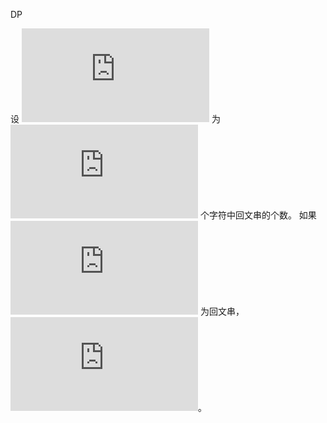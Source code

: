 DP

设 ![dp[i]][3] 为 ![0~i][0~i] 个字符中回文串的个数。 如果 ![str[j+1][i]][1] 为回文串， ![2333][2]。

[0~i]: https://latex.codecogs.com/gif.latex?0%7Ei

[1]: https://latex.codecogs.com/gif.latex?str%5Bj&plus;1%5D%5Bi%5D
[2]: https://latex.codecogs.com/gif.latex?dp%5Bi%5D%3Dmin%28dp%5Bi%5D%2Cdp%5Bj%5D&plus;1%29
[3]: https://latex.codecogs.com/gif.latex?dp%5Bi%5D